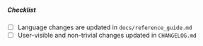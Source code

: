 <!--
Please provide a description of your change below this comment.

Then please complete the checklist.
-->

##### Checklist

- [ ] Language changes are updated in `docs/reference_guide.md`
- [ ] User-visible and non-trivial changes updated in `CHANGELOG.md`
